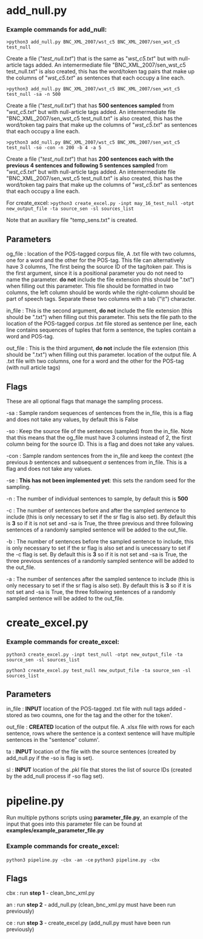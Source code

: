 



# add_null.py


### Example commands for add_null:

`>python3 add_null.py BNC_XML_2007/wst_c5 BNC_XML_2007/sen_wst_c5 test_null`

Create a file ("_test_null.txt_") that is the same as "_wst_c5.txt_" but with null-article tags added.
An intemermediate file "BNC_XML_2007/sen_wst_c5 test_null.txt" is also created, this has the word/token tag pairs that make up the columns of "_wst_c5.txt_" as sentences that each occupy a line each.

`>python3 add_null.py BNC_XML_2007/wst_c5 BNC_XML_2007/sen_wst_c5 test_null -sa -n 500`

Create a file ("_test_null.txt_") that has **500 sentences sampled** from "_wst_c5.txt_" but with null-article tags added.
An intemermediate file "BNC_XML_2007/sen_wst_c5 test_null.txt" is also created, this has the word/token tag pairs that make up the columns of "_wst_c5.txt_" as sentences that each occupy a line each.

`>python3 add_null.py BNC_XML_2007/wst_c5 BNC_XML_2007/sen_wst_c5 test_null -so -con -n 200 -b 4 -a 5`

Create a file ("_test_null.txt_") that has **200 sentences each with the previous 4 sentences and following 5 sentences sampled** from "_wst_c5.txt_" but with null-article tags added. An intemermediate file "BNC_XML_2007/sen_wst_c5 test_null.txt" is also created, this has the word/token tag pairs that make up the columns of "_wst_c5.txt_" as sentences that each occupy a line each.

For create_excel:
`>python3 create_excel.py -inpt may_16_test_null -otpt new_output_file -ta source_sen -sl sources_list`

Note that an auxiliary file "temp_sens.txt" is created.

## Parameters

og_file
: location of the POS-tagged corpus file, A .txt file with two columns, one for a word and the other for the POS-tag. This file can alternatively have 3 columns,
The first being the source ID of the tag/token pair.
This is the first argument, since it is a positional parameter you do not need to name the parameter. **do not** include the file extension (this should be ".txt") when filling out this parameter.
This file should be formatted in two columns, the left column should be words while the right-column should be part of speech tags.
Separate these two columns with a tab ("\t") character.

in_file
:
This is the second argument, **do not** include the file extension (this should be ".txt") when filling out this parameter.
This sets the file path to the location of the POS-tagged corpus .txt file stored as sentence per line, each line contains sequences of tuples that form a sentence, the tuples contain a word and POS-tag.

out_file
:
This is the third argument, **do not** include the file extension (this should be ".txt") when filling out this parameter.
location of the output file. A .txt file with two columns, one for a word and the other for the POS-tag (with null article tags)



## Flags

These are all optional flags that manage the sampling process.

-sa
:   Sample random sequences of sentences from the in_file, this is a flag and does not take any values, by default this is False

-so
:   Keep the source file of the sentences (sampled) from the in_file. Note that this means that the og_file must have 3 columns instead of 2, the first column being for the source ID. This is a flag and does not take any values.


-con
:   Sample random sentences from the in_file and keep the context (the previous _b_ sentences and subsequent _a_ sentences from in_file. This is a flag and does not take any values.

-se
:  **This has not been implemented yet**: this sets the random seed for the sampling.

-n
:   The number of individual sentences to sample, by default this is **500**

-c
:   The number of sentences before and after the sampled sentence to include (this is only necessary to set if the sr flag is also set). By default this is **3** so if it is not set and -sa is True, the three previous and three following sentences of a randomly sampled sentence will be added to the out_file.

-b
:   The number of sentences before the sampled sentence to include, this is only necessary to set if the sr flag is also set and is unecessary to set if the -c flag is set. By default this is **3** so if it is not set and -sa is True, the three previous sentences of a randomly sampled sentence will be added to the out_file.

-a
:   The number of sentences after the sampled sentence to include (this is only necessary to set if the sr flag is also set). By default this is **3** so if it is not set and -sa is True, the three following sentences of a randomly sampled sentence will be added to the out_file.

# create_excel.py

### Example commands for create_excel:

`python3 create_excel.py -inpt test_null -otpt new_output_file -ta source_sen -sl sources_list`


`python3 create_excel.py test_null new_output_file -ta source_sen -sl sources_list`

## Parameters

in_file
:   **INPUT** location of the POS-tagged .txt file with null tags added - stored as two coumns, one for the tag and the other for the token'.

out_file
:   **CREATED** location of the output file. A .xlsx file with rows for each sentence, rows where the sentence is a context sentence will have multiple sentences in the "sentence" column'.

ta
:   **INPUT** location of the file with the source sentences (created by add_null.py if the -so is flag is set).

sl
:   **INPUT** location of the .pkl file that stores the list of source IDs (created by the add_null process if -so flag set).



# pipeline.py

Run multiple pythons scripts using **parameter_file.py**, an example of the input that goes into this parameter file can be found at **examples/example_parameter_file.py**

### Example commands for create_excel:

`python3 pipeline.py -cbx -an -ce`
`python3 pipeline.py -cbx`

## Flags


cbx
:   run **step 1** - clean_bnc_xml.py

an
:   run **step 2** - add_null.py (clean_bnc_xml.py must have been run previously)

ce
:   run **step 3** - create_excel.py (add_null.py must have been run previously)

